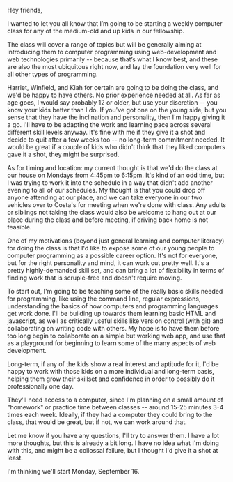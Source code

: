 Hey friends,

I wanted to let you all know that I’m going to be starting a weekly computer class for any of the medium-old and up kids in our fellowship.

The class will cover a range of topics but will be generally aiming at introducing them to computer programming using web-development and web technologies primarily -- because that’s what I know best, and these are also the most ubiquitous right now, and lay the foundation very well for all other types of programming.

Harriet, Winfield, and Kiah for certain are going to be doing the class, and we'd be happy to have others. No prior experience needed at all. As far as age goes, I would say probably 12 or older, but use your discretion -- you know your kids better than I do. If you've got one on the young side, but you sense that they have the inclination and personality, then I'm happy giving it a go. I'll have to be adapting the work and learning pace across several different skill levels anyway. It's fine with me if they give it a shot and decide to quit after a few weeks too -- no long-term commitment needed. It would be great if a couple of kids who didn't think that they liked computers gave it a shot, they might be surprised.

As for timing and location: my current thought is that we'd do the class at our house on Mondays from 4:45pm to 6:15pm. It's kind of an odd time, but I was trying to work it into the schedule in a way that didn't add another evening to all of our schedules. My thought is that you could drop off anyone attending at our place, and we can take everyone in our two vehicles over to Costa's for meeting when we're done with class. Any adults or siblings not taking the class would also be welcome to hang out at our place during the class and before meeting, if driving back home is not feasible.

One of my motivations (beyond just general learning and computer literacy) for doing the class is that I'd like to expose some of our young people to computer programming as a possible career option. It's not for everyone, but for the right personality and mind, it can work out pretty well. It's a pretty highly-demanded skill set, and can bring a lot of flexibility in terms of finding work that is scruple-free and doesn't require moving.

To start out, I'm going to be teaching some of the really basic skills needed for programming, like using the command line, regular expressions, understanding the basics of how computers and programming languages get work done. I'll be building up towards them learning basic HTML and javascript, as well as critically useful skills like version control (with git) and collaborating on writing code with others. My hope is to have them before too long begin to collaborate on a simple but working web app, and use that as a playground for beginning to learn some of the many aspects of web development.

Long-term, if any of the kids show a real interest and aptitude for it, I'd be happy to work with those kids on a more individual and long-term basis, helping them grow their skillset and confidence in order to possibly do it professionally one day.

They'll need access to a computer, since I'm planning on a small amount of "homework" or practice time between classes -- around 15-25 minutes 3-4 times each week. Ideally, if they had a computer they could bring to the class, that would be great, but if not, we can work around that.

Let me know if you have any questions, I'll try to answer them.  I have a lot more thoughts, but this is already a bit long.  I have no idea what I'm doing with this, and might be a collossal failure, but I thought I'd give it a shot at least.

I'm thinking we'll start Monday, September 16.
